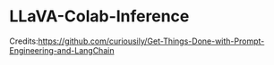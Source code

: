 # LLaVA-Colab-Inference
Credits:https://github.com/curiousily/Get-Things-Done-with-Prompt-Engineering-and-LangChain

